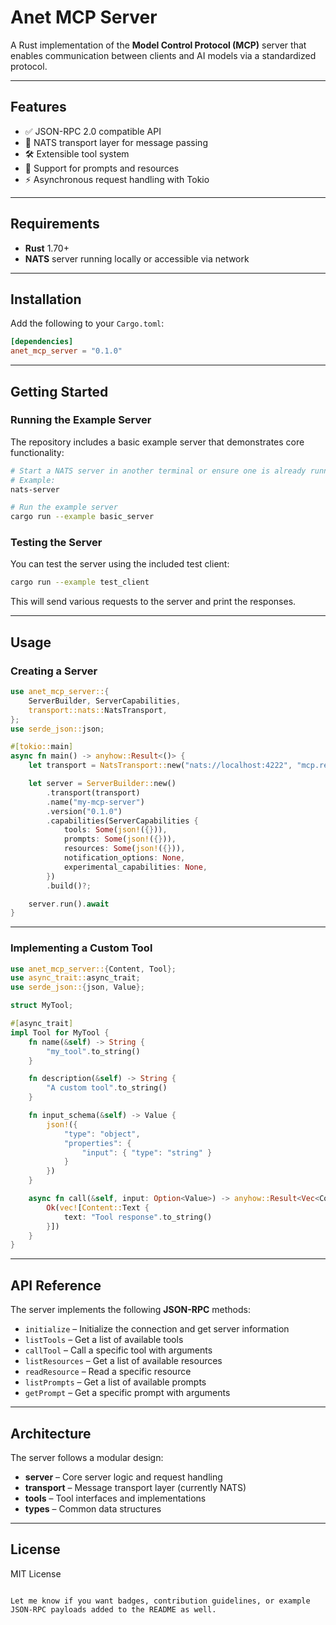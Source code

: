 # Anet MCP Server

A Rust implementation of the **Model Control Protocol (MCP)** server that enables communication between clients and AI models via a standardized protocol.

---

## Features

- ✅ JSON-RPC 2.0 compatible API  
- 🔄 NATS transport layer for message passing  
- 🛠️ Extensible tool system  
- 🧠 Support for prompts and resources  
- ⚡ Asynchronous request handling with Tokio  

---

## Requirements

- **Rust** 1.70+  
- **NATS** server running locally or accessible via network  

---

## Installation

Add the following to your `Cargo.toml`:

```toml
[dependencies]
anet_mcp_server = "0.1.0"
```

---

## Getting Started

### Running the Example Server

The repository includes a basic example server that demonstrates core functionality:

```bash
# Start a NATS server in another terminal or ensure one is already running
# Example:
nats-server

# Run the example server
cargo run --example basic_server
```

### Testing the Server

You can test the server using the included test client:

```bash
cargo run --example test_client
```

This will send various requests to the server and print the responses.

---

## Usage

### Creating a Server

```rust
use anet_mcp_server::{
    ServerBuilder, ServerCapabilities, 
    transport::nats::NatsTransport,
};
use serde_json::json;

#[tokio::main]
async fn main() -> anyhow::Result<()> {
    let transport = NatsTransport::new("nats://localhost:4222", "mcp.requests").await?;

    let server = ServerBuilder::new()
        .transport(transport)
        .name("my-mcp-server")
        .version("0.1.0")
        .capabilities(ServerCapabilities {
            tools: Some(json!({})),
            prompts: Some(json!({})),
            resources: Some(json!({})),
            notification_options: None,
            experimental_capabilities: None,
        })
        .build()?;

    server.run().await
}
```

---

### Implementing a Custom Tool

```rust
use anet_mcp_server::{Content, Tool};
use async_trait::async_trait;
use serde_json::{json, Value};

struct MyTool;

#[async_trait]
impl Tool for MyTool {
    fn name(&self) -> String {
        "my_tool".to_string()
    }

    fn description(&self) -> String {
        "A custom tool".to_string()
    }

    fn input_schema(&self) -> Value {
        json!({
            "type": "object",
            "properties": {
                "input": { "type": "string" }
            }
        })
    }

    async fn call(&self, input: Option<Value>) -> anyhow::Result<Vec<Content>> {
        Ok(vec![Content::Text {
            text: "Tool response".to_string()
        }])
    }
}
```

---

## API Reference

The server implements the following **JSON-RPC** methods:

- `initialize` – Initialize the connection and get server information  
- `listTools` – Get a list of available tools  
- `callTool` – Call a specific tool with arguments  
- `listResources` – Get a list of available resources  
- `readResource` – Read a specific resource  
- `listPrompts` – Get a list of available prompts  
- `getPrompt` – Get a specific prompt with arguments  

---

## Architecture

The server follows a modular design:

- **server** – Core server logic and request handling  
- **transport** – Message transport layer (currently NATS)  
- **tools** – Tool interfaces and implementations  
- **types** – Common data structures  

---

## License

MIT License
```

Let me know if you want badges, contribution guidelines, or example JSON-RPC payloads added to the README as well.
